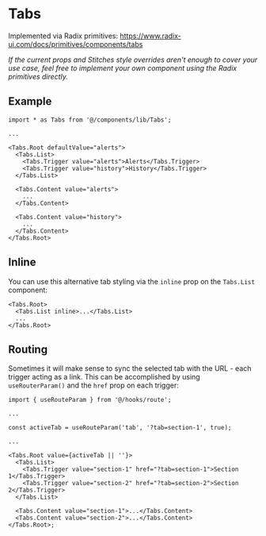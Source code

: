 # Tabs

Implemented via Radix primitives: https://www.radix-ui.com/docs/primitives/components/tabs

_If the current props and Stitches style overrides aren't enough to cover your use case, feel free to implement your own component using the Radix primitives directly._

## Example

```tsx
import * as Tabs from '@/components/lib/Tabs';

...

<Tabs.Root defaultValue="alerts">
  <Tabs.List>
    <Tabs.Trigger value="alerts">Alerts</Tabs.Trigger>
    <Tabs.Trigger value="history">History</Tabs.Trigger>
  </Tabs.List>

  <Tabs.Content value="alerts">
    ...
  </Tabs.Content>

  <Tabs.Content value="history">
    ...
  </Tabs.Content>
</Tabs.Root>
```

## Inline

You can use this alternative tab styling via the `inline` prop on the `Tabs.List` component:

```tsx
<Tabs.Root>
  <Tabs.List inline>...</Tabs.List>
  ...
</Tabs.Root>
```

## Routing

Sometimes it will make sense to sync the selected tab with the URL - each trigger acting as a link. This can be accomplished by using `useRouterParam()` and the `href` prop on each trigger:

```tsx
import { useRouteParam } from '@/hooks/route';

...

const activeTab = useRouteParam('tab', '?tab=section-1', true);

...

<Tabs.Root value={activeTab || ''}>
  <Tabs.List>
    <Tabs.Trigger value="section-1" href="?tab=section-1">Section 1</Tabs.Trigger>
    <Tabs.Trigger value="section-2" href="?tab=section-2">Section 2</Tabs.Trigger>
  </Tabs.List>

  <Tabs.Content value="section-1">...</Tabs.Content>
  <Tabs.Content value="section-2">...</Tabs.Content>
</Tabs.Root>;
```
